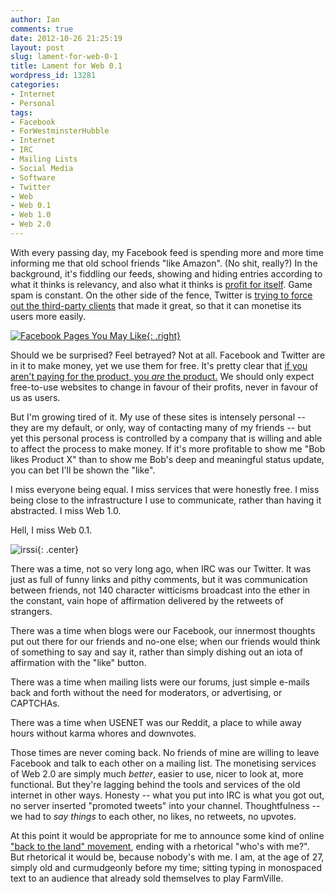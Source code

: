 ```yaml
---
author: Ian
comments: true
date: 2012-10-26 21:25:19
layout: post
slug: lament-for-web-0-1
title: Lament for Web 0.1
wordpress_id: 13281
categories:
- Internet
- Personal
tags:
- Facebook
- ForWestminsterHubble
- Internet
- IRC
- Mailing Lists
- Social Media
- Software
- Twitter
- Web
- Web 0.1
- Web 1.0
- Web 2.0
---
```


With every passing day, my Facebook feed is spending more and more time informing me that old school friends "like Amazon". (No shit, really?) In the background, it's fiddling our feeds, showing and hiding entries according to what it thinks is relevancy, and also what it thinks is [profit for itself](http://dangerousminds.net/comments/facebook_i_want_my_friends_back). Game spam is constant. On the other side of the fence, Twitter is [trying to force out the third-party clients](http://arstechnica.com/information-technology/2011/03/twitter-tells-third-party-devs-to-stop-making-twitter-client-apps/) that made it great, so that it can monetise its users more easily.

[![Facebook Pages You May Like](https://files.ianrenton.com/sites/blog/2012/10/Screenshot_2012-10-26-20-15-11-168x300.png){: .right}](https://files.ianrenton.com/sites/blog/2012/10/Screenshot_2012-10-26-20-15-11.png)

Should we be surprised? Feel betrayed? Not at all. Facebook and Twitter are in it to make money, yet we use them for free. It's pretty clear that [if you aren't paying for the product, you _are_ the product.](http://psoug.org/blogs/mike/2010/10/21/if-you-arent-paying-for-the-product-you-are-the-product/) We should only expect free-to-use websites to change in favour of their profits, never in favour of us as users.

But I'm growing tired of it. My use of these sites is intensely personal -- they are my default, or only, way of contacting many of my friends -- but yet this personal process is controlled by a company that is willing and able to affect the process to make money. If it's more profitable to show me "Bob likes Product X" than to show me Bob's deep and meaningful status update, you can bet I'll be shown the "like".

I miss everyone being equal. I miss services that were honestly free. I miss being close to the infrastructure I use to communicate, rather than having it abstracted. I miss Web 1.0.

Hell, I miss Web 0.1.

![irssi](https://files.ianrenton.com/sites/blog/2012/10/irssi.png){: .center}

There was a time, not so very long ago, when IRC was our Twitter. It was just as full of funny links and pithy comments, but it was communication between friends, not 140 character witticisms broadcast into the ether in the constant, vain hope of affirmation delivered by the retweets of strangers.

There was a time when blogs were our Facebook, our innermost thoughts put out there for our friends and no-one else; when our friends would think of something to say and say it, rather than simply dishing out an iota of affirmation with the "like" button.

There was a time when mailing lists were our forums, just simple e-mails back and forth without the need for moderators, or advertising, or CAPTCHAs.

There was a time when USENET was our Reddit, a place to while away hours without karma whores and downvotes.

Those times are never coming back. No friends of mine are willing to leave Facebook and talk to each other on a mailing list. The monetising services of Web 2.0 are simply much _better_, easier to use, nicer to look at, more functional. But they're lagging behind the tools and services of the old internet in other ways. Honesty -- what you put into IRC is what you got out, no server inserted "promoted tweets" into your channel. Thoughtfulness -- we had to _say things_ to each other, no likes, no retweets, no upvotes.

At this point it would be appropriate for me to announce some kind of online ["back to the land" movement](http://en.wikipedia.org/wiki/Back-to-the-land_movement), ending with a rhetorical "who's with me?". But rhetorical it would be, because nobody's with me. I am, at the age of 27, simply old and curmudgeonly before my time; sitting typing in monospaced text to an audience that already sold themselves to play FarmVille.
